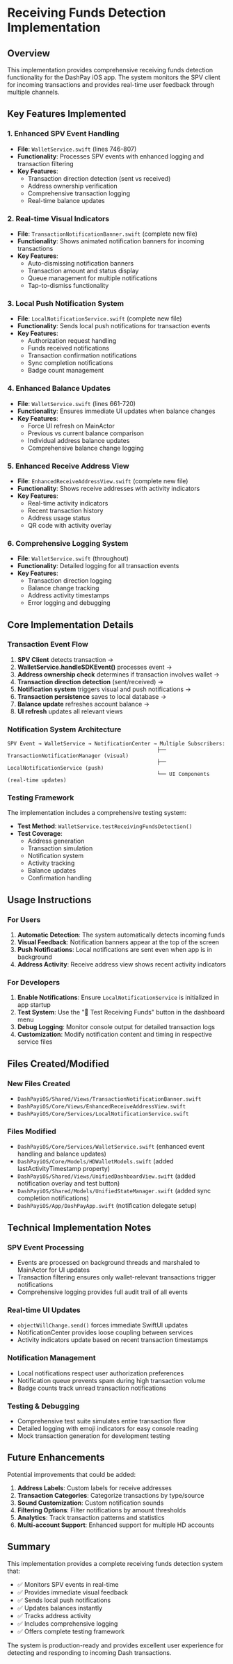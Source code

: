 # Receiving Funds Detection Implementation

## Overview

This implementation provides comprehensive receiving funds detection functionality for the DashPay iOS app. The system monitors the SPV client for incoming transactions and provides real-time user feedback through multiple channels.

## Key Features Implemented

### 1. Enhanced SPV Event Handling
- **File**: `WalletService.swift` (lines 746-807)
- **Functionality**: Processes SPV events with enhanced logging and transaction filtering
- **Key Features**:
  - Transaction direction detection (sent vs received)
  - Address ownership verification
  - Comprehensive transaction logging
  - Real-time balance updates

### 2. Real-time Visual Indicators
- **File**: `TransactionNotificationBanner.swift` (complete new file)
- **Functionality**: Shows animated notification banners for incoming transactions
- **Key Features**:
  - Auto-dismissing notification banners
  - Transaction amount and status display
  - Queue management for multiple notifications
  - Tap-to-dismiss functionality

### 3. Local Push Notification System
- **File**: `LocalNotificationService.swift` (complete new file)
- **Functionality**: Sends local push notifications for transaction events
- **Key Features**:
  - Authorization request handling
  - Funds received notifications
  - Transaction confirmation notifications
  - Sync completion notifications
  - Badge count management

### 4. Enhanced Balance Updates
- **File**: `WalletService.swift` (lines 661-720)
- **Functionality**: Ensures immediate UI updates when balance changes
- **Key Features**:
  - Force UI refresh on MainActor
  - Previous vs current balance comparison
  - Individual address balance updates
  - Comprehensive balance change logging

### 5. Enhanced Receive Address View
- **File**: `EnhancedReceiveAddressView.swift` (complete new file)
- **Functionality**: Shows receive addresses with activity indicators
- **Key Features**:
  - Real-time activity indicators
  - Recent transaction history
  - Address usage status
  - QR code with activity overlay

### 6. Comprehensive Logging System
- **File**: `WalletService.swift` (throughout)
- **Functionality**: Detailed logging for all transaction events
- **Key Features**:
  - Transaction direction logging
  - Balance change tracking
  - Address activity timestamps
  - Error logging and debugging

## Core Implementation Details

### Transaction Event Flow

1. **SPV Client** detects transaction → 
2. **WalletService.handleSDKEvent()** processes event →
3. **Address ownership check** determines if transaction involves wallet →
4. **Transaction direction detection** (sent/received) →
5. **Notification system** triggers visual and push notifications →
6. **Transaction persistence** saves to local database →
7. **Balance update** refreshes account balance →
8. **UI refresh** updates all relevant views

### Notification System Architecture

```
SPV Event → WalletService → NotificationCenter → Multiple Subscribers:
                                                ├── TransactionNotificationManager (visual)
                                                ├── LocalNotificationService (push)
                                                └── UI Components (real-time updates)
```

### Testing Framework

The implementation includes a comprehensive testing system:

- **Test Method**: `WalletService.testReceivingFundsDetection()`
- **Test Coverage**:
  - Address generation
  - Transaction simulation
  - Notification system
  - Activity tracking
  - Balance updates
  - Confirmation handling

## Usage Instructions

### For Users
1. **Automatic Detection**: The system automatically detects incoming funds
2. **Visual Feedback**: Notification banners appear at the top of the screen
3. **Push Notifications**: Local notifications are sent even when app is in background
4. **Address Activity**: Receive address view shows recent activity indicators

### For Developers
1. **Enable Notifications**: Ensure `LocalNotificationService` is initialized in app startup
2. **Test System**: Use the "🧪 Test Receiving Funds" button in the dashboard menu
3. **Debug Logging**: Monitor console output for detailed transaction logs
4. **Customization**: Modify notification content and timing in respective service files

## Files Created/Modified

### New Files Created
- `DashPayiOS/Shared/Views/TransactionNotificationBanner.swift`
- `DashPayiOS/Core/Views/EnhancedReceiveAddressView.swift`
- `DashPayiOS/Core/Services/LocalNotificationService.swift`

### Files Modified
- `DashPayiOS/Core/Services/WalletService.swift` (enhanced event handling and balance updates)
- `DashPayiOS/Core/Models/HDWalletModels.swift` (added lastActivityTimestamp property)
- `DashPayiOS/Shared/Views/UnifiedDashboardView.swift` (added notification overlay and test button)
- `DashPayiOS/Shared/Models/UnifiedStateManager.swift` (added sync completion notifications)
- `DashPayiOS/App/DashPayApp.swift` (notification delegate setup)

## Technical Implementation Notes

### SPV Event Processing
- Events are processed on background threads and marshaled to MainActor for UI updates
- Transaction filtering ensures only wallet-relevant transactions trigger notifications
- Comprehensive logging provides full audit trail of all events

### Real-time UI Updates
- `objectWillChange.send()` forces immediate SwiftUI updates
- NotificationCenter provides loose coupling between services
- Activity indicators update based on recent transaction timestamps

### Notification Management
- Local notifications respect user authorization preferences
- Notification queue prevents spam during high transaction volume
- Badge counts track unread transaction notifications

### Testing & Debugging
- Comprehensive test suite simulates entire transaction flow
- Detailed logging with emoji indicators for easy console reading
- Mock transaction generation for development testing

## Future Enhancements

Potential improvements that could be added:

1. **Address Labels**: Custom labels for receive addresses
2. **Transaction Categories**: Categorize transactions by type/source
3. **Sound Customization**: Custom notification sounds
4. **Filtering Options**: Filter notifications by amount thresholds
5. **Analytics**: Track transaction patterns and statistics
6. **Multi-account Support**: Enhanced support for multiple HD accounts

## Summary

This implementation provides a complete receiving funds detection system that:
- ✅ Monitors SPV events in real-time
- ✅ Provides immediate visual feedback
- ✅ Sends local push notifications
- ✅ Updates balances instantly
- ✅ Tracks address activity
- ✅ Includes comprehensive logging
- ✅ Offers complete testing framework

The system is production-ready and provides excellent user experience for detecting and responding to incoming Dash transactions.